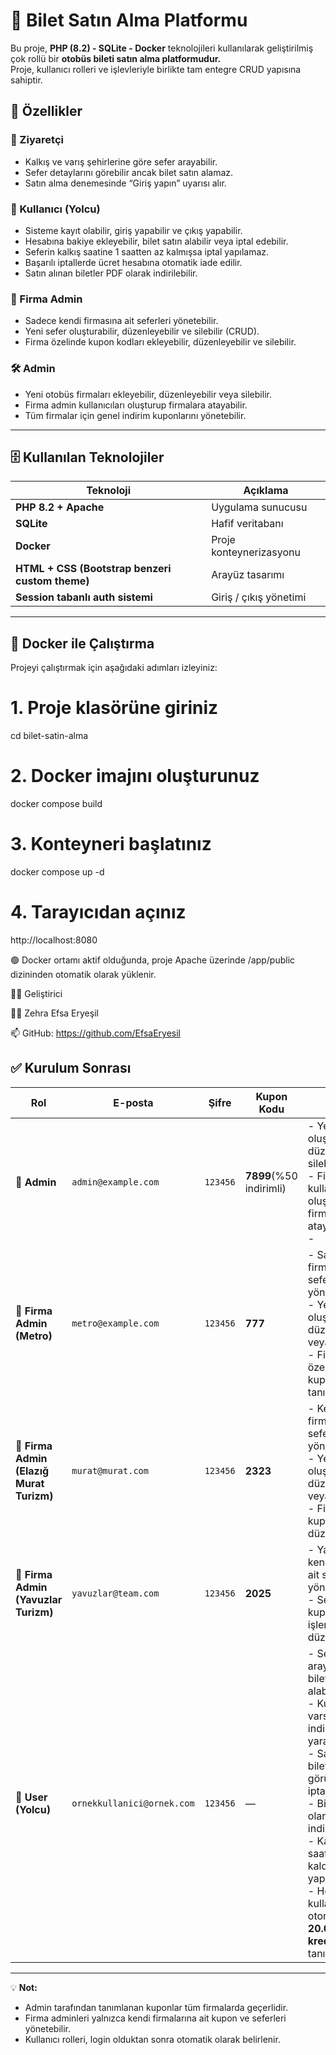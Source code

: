 
# 🚌 Bilet Satın Alma Platformu

Bu proje, **PHP (8.2) - SQLite - Docker** teknolojileri kullanılarak geliştirilmiş çok rollü bir **otobüs bileti satın alma platformudur.**  
Proje, kullanıcı rolleri ve işlevleriyle birlikte tam entegre CRUD yapısına sahiptir.

## 🚀 Özellikler

### 👤 Ziyaretçi
- Kalkış ve varış şehirlerine göre sefer arayabilir.
- Sefer detaylarını görebilir ancak bilet satın alamaz.
- Satın alma denemesinde “Giriş yapın” uyarısı alır.

### 🧳 Kullanıcı (Yolcu)
- Sisteme kayıt olabilir, giriş yapabilir ve çıkış yapabilir.
- Hesabına bakiye ekleyebilir, bilet satın alabilir veya iptal edebilir.
- Seferin kalkış saatine 1 saatten az kalmışsa iptal yapılamaz.
- Başarılı iptallerde ücret hesabına otomatik iade edilir.
- Satın alınan biletler PDF olarak indirilebilir.

### 🏢 Firma Admin
- Sadece kendi firmasına ait seferleri yönetebilir.
- Yeni sefer oluşturabilir, düzenleyebilir ve silebilir (CRUD).
- Firma özelinde kupon kodları ekleyebilir, düzenleyebilir ve silebilir.

### 🛠️ Admin
- Yeni otobüs firmaları ekleyebilir, düzenleyebilir veya silebilir.
- Firma admin kullanıcıları oluşturup firmalara atayabilir.
- Tüm firmalar için genel indirim kuponlarını yönetebilir.

---

## 🗄️ Kullanılan Teknolojiler

| Teknoloji | Açıklama |
|------------|----------|
| **PHP 8.2 + Apache** | Uygulama sunucusu |
| **SQLite** | Hafif veritabanı |
| **Docker** | Proje konteynerizasyonu |
| **HTML + CSS (Bootstrap benzeri custom theme)** | Arayüz tasarımı |
| **Session tabanlı auth sistemi** | Giriş / çıkış yönetimi |

---

## 🐳 Docker ile Çalıştırma

Projeyi çalıştırmak için aşağıdaki adımları izleyiniz:

# 1. Proje klasörüne giriniz
cd bilet-satin-alma

# 2. Docker imajını oluşturunuz
docker compose build

# 3. Konteyneri başlatınız
docker compose up -d

# 4. Tarayıcıdan açınız
http://localhost:8080

🟢 Docker ortamı aktif olduğunda, proje Apache üzerinde /app/public dizininden otomatik olarak yüklenir.




🧑‍💻 Geliştirici

👩‍💻  Zehra Efsa Eryeşil

📫 GitHub: https://github.com/EfsaEryesil




## ✅ Kurulum Sonrası

| Rol | E-posta | Şifre | Kupon Kodu | Yetkiler |
|------|----------|--------|--------------|-----------|
| 👑 **Admin** | `admin@example.com` | `123456` | **7899**(%50 indirimli) | - Yeni firmalar oluşturabilir, düzenleyebilir, silebilir. <br> - Firma admin kullanıcılarını oluşturabilir ve firmalara atayabilir. <br> -  |
| 🏢 **Firma Admin (Metro)** | `metro@example.com` | `123456` | **777** | - Sadece kendi firmasına ait seferleri yönetebilir. <br> - Yeni sefer oluşturabilir, düzenleyebilir veya silebilir. <br> - Firma özelinde indirim kuponları tanımlayabilir. |
| 🏢 **Firma Admin (Elazığ Murat Turizm)** | `murat@murat.com` | `123456` | **2323** | - Kendi firmasına ait seferleri yönetebilir. <br> - Yeni sefer oluşturabilir, düzenleyebilir veya silebilir. <br> - Firma kuponlarını düzenleyebilir. |
| 🏢 **Firma Admin (Yavuzlar Turizm)** | `yavuzlar@team.com` | `123456` | **2025** | - Yalnızca kendi firmasına ait seferleri yönetebilir. <br> - Sefer ve kupon işlemlerini düzenleyebilir. |
| 👤 **User (Yolcu)** | `ornekkullanici@ornek.com` | `123456` | — | - Seferleri arayabilir ve bilet satın alabilir. <br> - Kupon kodu varsa indirimden yararlanabilir. <br> - Satın aldığı biletleri görüntüleyebilir, iptal edebilir. <br> - Biletini **PDF** olarak indirebilir. <br> - Kalkışa 1 saatten az kaldıysa iptal yapılamaz. <br> - Her kullanıcıya otomatik olarak **20.000₺ sanal kredi** tanımlanmıştır. |

---

💡 **Not:**  
- Admin tarafından tanımlanan kuponlar tüm firmalarda geçerlidir.  
- Firma adminleri yalnızca kendi firmalarına ait kupon ve seferleri yönetebilir.  
- Kullanıcı rolleri, login olduktan sonra otomatik olarak belirlenir.  




 













